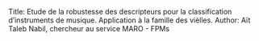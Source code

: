 Title: Etude de la robustesse des descripteurs pour la classification d’instruments de musique. Application à la famille des vièlles.
Author: Aït Taleb Nabil, chercheur au service MARO - FPMs
